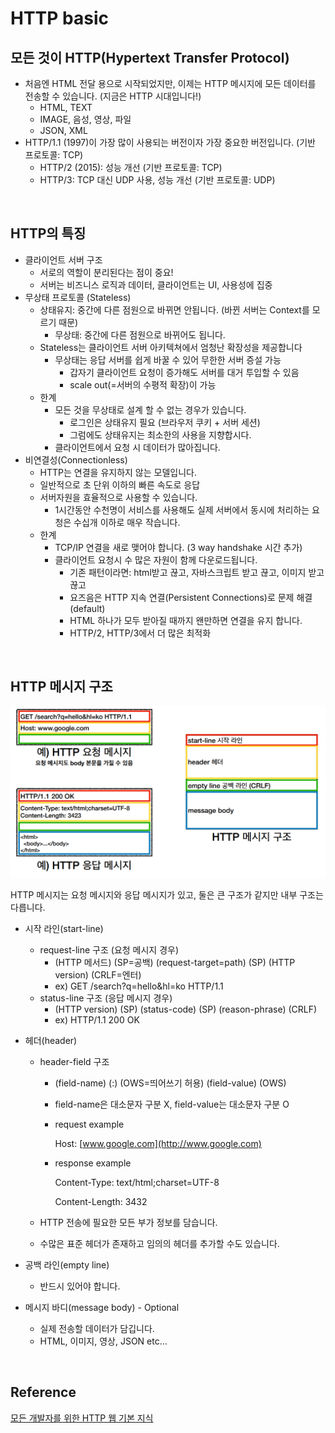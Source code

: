 # HTTP basic

## 모든 것이 HTTP(Hypertext Transfer Protocol)

- 처음엔 HTML 전달 용으로 시작되었지만, 이제는 HTTP 메시지에 모든 데이터를 전송할 수 있습니다. (지금은 HTTP 시대입니다!)
  - HTML, TEXT
  - IMAGE, 음성, 영상, 파일
  - JSON, XML
- HTTP/1.1 (1997)이 가장 많이 사용되는 버전이자 가장 중요한 버전입니다. (기반 프로토콜: TCP)
  - HTTP/2 (2015): 성능 개선 (기반 프로토콜: TCP)
  - HTTP/3: TCP 대신 UDP 사용, 성능 개선 (기반 프로토콜: UDP)

​    

## HTTP의 특징

- 클라이언트 서버 구조
  - 서로의 역할이 분리된다는 점이 중요!
  - 서버는 비즈니스 로직과 데이터, 클라이언트는 UI, 사용성에 집중
- 무상태 프로토콜 (Stateless)
  - 상태유지: 중간에 다른 점원으로 바뀌면 안됩니다. (바뀐 서버는 Context를 모르기 때문)
    - 무상태: 중간에 다른 점원으로 바뀌어도 됩니다.
  - Stateless는 클라이언트 서버 아키텍쳐에서 엄청난 확장성을 제공합니다
    - 무상태는 응답 서버를 쉽게 바꿀 수 있어 무한한 서버 증설 가능
      - 갑자기 클라이언트 요청이 증가해도 서버를 대거 투입할 수 있음
      - scale out(=서버의 수평적 확장)이 가능
  - 한계
    - 모든 것을 무상태로 설계 할 수  없는 경우가 있습니다.
      - 로그인은 상태유지 필요 (브라우저 쿠키 + 서버 세션)
      - 그럼에도 상태유지는 최소한의 사용을 지향합시다.
    - 클라이언트에서 요청 시 데이터가 많아집니다.
- 비연결성(Connectionless)
  - HTTP는 연결을 유지하지 않는 모델입니다.
  - 일반적으로 초 단위 이하의 빠른 속도로 응답
  - 서버자원을 효율적으로 사용할 수 있습니다.
    - 1시간동안 수천명이 서비스를 사용해도 실제 서버에서 동시에 처리하는 요청은 수십개 이하로 매우 작습니다.
  - 한계
    - TCP/IP 연결을 새로 맺어야 합니다. (3 way handshake 시간 추가)
    - 클라이언트 요청시 수 많은 자원이 함께 다운로드됩니다.
      - 기존 패턴이라면: html받고 끊고, 자바스크립트 받고 끊고, 이미지 받고 끊고
      - 요즈음은 HTTP 지속 연결(Persistent Connections)로 문제 해결 (default)
      - HTML 하나가 모두 받아질 때까지 왠만하면 연결을 유지 합니다.
      - HTTP/2, HTTP/3에서 더 많은 최적화

​    

## HTTP 메시지 구조

![HTTP message structure](../image/network_img/http_message_structure.png)

HTTP 메시지는 요청 메시지와 응답 메시지가 있고, 둘은 큰 구조가 같지만 내부 구조는 다릅니다.

- 시작 라인(start-line)

  - request-line 구조 (요청 메시지 경우)
    - (HTTP 메서드) (SP=공백) (request-target=path) (SP) (HTTP version) (CRLF=엔터)
    - ex) GET /search?q=hello&hl=ko HTTP/1.1
  - status-line 구조 (응답 메시지 경우)
    - (HTTP version) (SP) (status-code) (SP) (reason-phrase) (CRLF)
    - ex) HTTP/1.1 200 OK

- 헤더(header)

  - header-field 구조

    - (field-name) (:) (OWS=띄어쓰기 허용) (field-value) (OWS)

    - field-name은 대소문자 구분 X, field-value는 대소문자 구분 O

    - request example

      Host: [www.google.com](http://www.google.com)

    - response example

      Content-Type: text/html;charset=UTF-8

      Content-Length: 3432

  - HTTP 전송에 필요한 모든 부가 정보를 담습니다.

  - 수많은 표준 헤더가 존재하고 임의의 헤더를 추가할 수도 있습니다.

- 공백 라인(empty line)

  - 반드시 있어야 합니다.

- 메시지 바디(message body) - Optional

  - 실제 전송할 데이터가 담깁니다.
  - HTML, 이미지, 영상, JSON etc...

​    

## Reference

[모든 개발자를 위한 HTTP 웹 기본 지식](https://www.inflearn.com/course/http-%EC%9B%B9-%EB%84%A4%ED%8A%B8%EC%9B%8C%ED%81%AC)